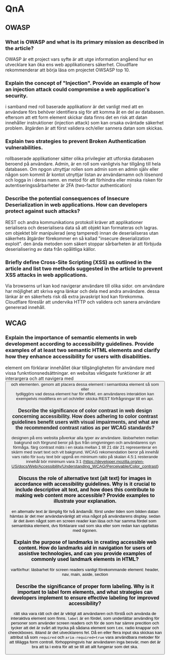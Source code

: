 # QnA

## OWASP

### What is OWASP and what is its primary mission as described in the article?

OWASP är ett project vars syfte är att utge information angåend hur en utvecklare kan öka ens web applikationers säkerhet. Cloudflare rekommenderar att börja läsa om projectet OWSASP top 10.

### Explain the concept of "Injection". Provide an example of how an injection attack could compromise a web application's security.

i samband med roll baserade applikationr är det vanligt med att en användare förs behöver identifiera sig för att komma åt en del av databasen. eftersom att ett form element skickar data finns det en risk att datan innehåller instruktioner (injection attack) som kan orsaka oväntade säkerhet problem. åtgärden är att först validera och/eller sannera datan som skickas.

### Explain two strategies to prevent Broken Authentication vulnerabilities.

rollbaserade applikationer sätter olika privilegier att utforska databasen beroend på användare. Admin, är en roll som vanligtvis har tillgång till hela databasen. Om npgon utnyttjar rollen som admin som en admin själv eller någon som kommit år kontot utnyttjar listan av användarnamn och lösenord och logga in i deras namn. en metod för att förhindra eller minska risken för autentiseringssårbarheter är 2FA (two-factor authentication)

### Describe the potential consequences of Insecure Deserialization in web applications. How can developers protect against such attacks?

REST och andra kommunikations protokoll kräver att applikationer serialisera och deserialisera data så att objekt kan formateras och lagras. om objektet blir manipulerad (eng tampered) innan de deserialiseras utan säkerhets åtgärder förekommer en så kallad "insecure deserialization exploit". den ända metoden som säkert stoppar sårbarheten är att förbjuda deserialisering av data från opålitliga källor.

### Briefly define Cross-Site Scripting (XSS) as outlined in the article and list two methods suggested in the article to prevent XSS attacks in web applications.

Via browserns url kan kod navigerar användare till olika sidor. om användare har möjlighet att skriva egna länkar och dela med andra användare. dessa länkar är en säkerhets risk då extra javaskript kod kan förekomma. Cloudflare föreslår att undervika HTTP och validera och sanera användare genererad innehåll.

## WCAG

### Explain the importance of semantic elements in web development according to accessibility guidelines. Provide examples of at least two semantic HTML elements and clarify how they enhance accessibility for users with disabilities.

element om förklarar innehållet ökar tillgängligheten för användare med vissa funkntionsnedsättningar. en websitas viktigaste funktioner är att interargera och att navigera med <button> och <a> elementen. genom att placera dessa element i semantiska element så som <article> eller <nav> tydliggörs vad dessa element har för effekt. en användares interaktion kan exempelvis modifiera en url och/eller skicka REST förfrågningar till en api.

### Describe the significance of color contrast in web design concerning accessibility. How does adhering to color contrast guidelines benefit users with visual impairments, and what are the recommended contrast ratios as per WCAG standards?

designen på ens websita påverkar alla typer av användare. läsbarheten mellan bakgrund och förgrund beror på ljus från omgivningen och användarens syn förmåga. färg contrast mäts i en skala mellan 1 till 21 där 21 representerar en skärm med svart text och vit bakgrund. WCAG rekomendation beror på innehål vars ratio för `body` text bör uppnå en minimum ratio på skalan 4.5:1 resterande innehål bör minimum vara 3:1 (https://developer.mozilla.org/en-US/docs/Web/Accessibility/Understanding_WCAG/Perceivable/Color_contrast)

### Discuss the role of alternative text (alt text) for images in accordance with accessibility guidelines. Why is it crucial to include descriptive alt text, and how does this contribute to making web content more accessible? Provide examples to illustrate your explanation.

en alternativ text är lämplig för två ändamål. först under tiden som bilden datan hämtas är det mer användarvänligt att visa något på användarens display. sedan är det även något som en screen reader kan läsa och har samma fördel som semantiska element, dvs förklarare vad som ska eller som redan kan uppfattas med ögonen.

### Explain the purpose of landmarks in creating accessible web content. How do landmarks aid in navigation for users of assistive technologies, and can you provide examples of commonly used landmark elements in HTML?

varför/hur: läsbarhet för screen readers
vanligt förekommande element: header, nav, main, aside, section

### Describe the significance of proper form labeling. Why is it important to label form elements, and what strategies can developers implement to ensure effective labeling for improved accessibility?

rätt ska vara rätt och det är viktigt att användaren och förstå och använda de interaktiva element som finns. `label` är en fördel, som underlättar använding för personer som använder screen readers och för de som har sämre precition och tycker att det är svårt att trycka på sådana element som t.ex. radio knappar och cheeckboxes. ibland är det utvecklarens fel. Då en eller flera input ska skickas kan attribut så som `required` och `aria-required=true` vara användbara metoder för att tillägga form controll. förhoppningsvis har användaren inga besvär, men det är bra att ta i extra för att se till att allt fungerar som det ska.
